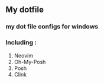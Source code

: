 ## My dotfile 
### my dot file configs for windows 
### Including :  
1. Neovim
2. Oh-My-Posh
3. Posh
4. Clink
